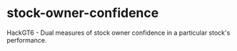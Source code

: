 # stock-owner-confidence
HackGT6 - Dual measures of stock owner confidence in a particular stock's performance.
